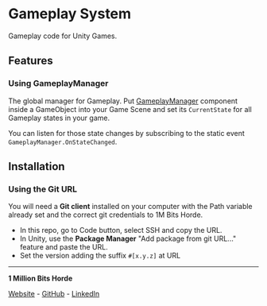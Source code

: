 # Gameplay System

Gameplay code for Unity Games.

## Features

### Using GameplayManager

The global manager for Gameplay. Put [GameplayManager](/Runtime/GameplayManager.cs) component inside a GameObject into your Game Scene and set its `CurrentState` for all Gameplay states in your game.

You can listen for those state changes by subscribing to the static event `GameplayManager.OnStateChanged`.

## Installation

### Using the Git URL

You will need a **Git client** installed on your computer with the Path variable already set and the correct git credentials to 1M Bits Horde.

- In this repo, go to Code button, select SSH and copy the URL.
- In Unity, use the **Package Manager** "Add package from git URL..." feature and paste the URL.
- Set the version adding the suffix `#[x.y.z]` at URL

---

**1 Million Bits Horde**

[Website](https://www.1mbitshorde.com) -
[GitHub](https://github.com/1mbitshorde) -
[LinkedIn](https://www.linkedin.com/company/1m-bits-horde)